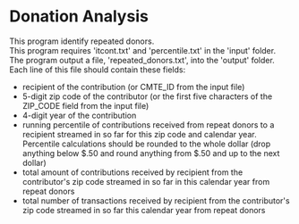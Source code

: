# Donation Analysis
This program identify repeated donors.  
This program requires 'itcont.txt' and 'percentile.txt' in the 'input' folder.
The program output a file, 'repeated_donors.txt', into the 'output' folder.
Each line of this file should contain these fields:

- recipient of the contribution (or CMTE_ID from the input file)
- 5-digit zip code of the contributor (or the first five characters of the ZIP_CODE field from the input file)
- 4-digit year of the contribution
- running percentile of contributions received from repeat donors to a recipient streamed in so far for this zip code and calendar year. Percentile calculations should be rounded to the whole dollar (drop anything below $.50 and round anything from $.50 and up to the next dollar)
- total amount of contributions received by recipient from the contributor's zip code streamed in so far in this calendar year from repeat donors
- total number of transactions received by recipient from the contributor's zip code streamed in so far this calendar year from repeat donors

